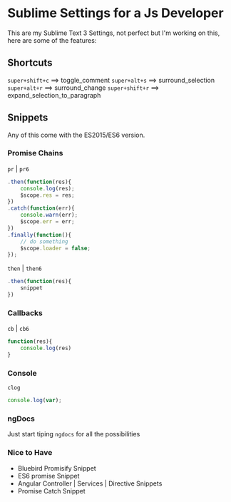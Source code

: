 # Sublime Settings for a Js Developer

This are my Sublime Text 3 Settings, not perfect but I'm working on this, here are some of the features:

## Shortcuts

`super+shift+c`     ==>     toggle_comment
`super+alt+s`       ==>     surround_selection
`super+alt+r`       ==>     surround_change
`super+shift+r`     ==>     expand_selection_to_paragraph

## Snippets

Any of this come with the ES2015/ES6 version.

### Promise Chains

`pr` | `pr6`

```javascript
.then(function(res){
    console.log(res);
    $scope.res = res;
})
.catch(function(err){
    console.warn(err);
    $scope.err = err;
})
.finally(function(){
    // do something
    $scope.loader = false;
});
```


`then` | `then6`

```javascript
.then(function(res){
    snippet
})
```

### Callbacks

`cb` | `cb6`

```javascript
function(res){
    console.log(res)
}
```

### Console

`clog`

```javascript
console.log(var);
```

### ngDocs

Just start tiping `ngdocs` for all the possibilities

### Nice to Have

- Bluebird Promisify Snippet
- ES6 promise Snippet
- Angular Controller | Services | Directive Snippets
- Promise Catch Snippet


